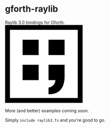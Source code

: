 # gforth-raylib
Raylib 3.0 bindings for Gforth.  
![gforth-raylib logo](https://github.com/ArnautDaniel/gforth-raylib/raw/master/logo.png "Gforth-Raylib Logo")

More (and better) examples coming soon.

Simply `include raylib3.fs` and you're good to go.
